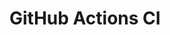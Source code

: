 # GitHub Actions CI

























































































































































































































































































































































































































































































































































































































































































































































































































































































































































































































































































































































































































































































































































































































































































































































































































































































































































































































































































































































































































































































































